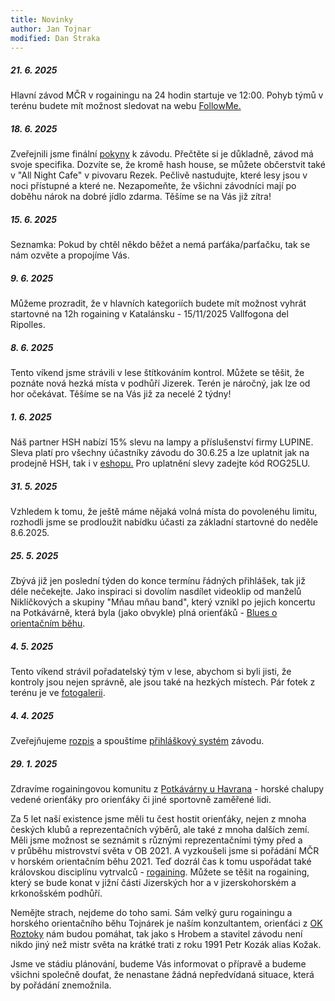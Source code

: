 ```yaml
---
title: Novinky
author: Jan Tojnar
modified: Dan Straka
--- 
```


##### 21. 6. 2025
Hlavní závod MČR v rogainingu na 24 hodin startuje ve 12:00. Pohyb týmů v terénu budete mít možnost sledovat na webu [FollowMe.](https://en.follow.me.cz/tracking-en/Roraining25/)

##### 18. 6. 2025
Zveřejnili jsme finální [pokyny](/files/Pokyny_MCR_Rogaining_2025.pdf) k závodu. Přečtěte si je důkladně, závod má svoje specifika. Dozvíte se, že kromě hash house, se můžete občerstvit také v "All Night Cafe" v pivovaru Rezek. Pečlivě nastudujte, které lesy jsou v noci přístupné a které ne. Nezapomeňte, že všichni závodníci mají po doběhu nárok na dobré jídlo zdarma. Těšíme se na Vás již zítra!

##### 15. 6. 2025
Seznamka: Pokud by chtěl někdo běžet a nemá parťáka/parťačku, tak se nám ozvěte a propojíme Vás.

##### 9. 6. 2025
Můžeme prozradit, že v hlavních kategoriích budete mít možnost vyhrát startovné na 12h rogaining v Katalánsku - 15/11/2025 Vallfogona del Ripolles.

##### 8. 6. 2025
Tento víkend jsme strávili v lese štítkováním kontrol. Můžete se těšit, že poznáte nová hezká místa v podhůří Jizerek. Terén je náročný, jak lze od hor očekávat. Těšíme se na Vás již za necelé 2 týdny!

##### 1. 6. 2025
Náš partner HSH nabízí 15% slevu na lampy a příslušenství firmy LUPINE. Sleva platí pro všechny účastníky závodu do 30.6.25 a lze uplatnit jak na prodejně HSH, tak i v [eshopu.](https://www.Lupine.cz)
Pro uplatnění slevy zadejte kód ROG25LU.

##### 31. 5. 2025
Vzhledem k tomu, že ještě máme nějaká volná místa do povolenéhu limitu, rozhodli jsme se prodloužit nabídku účasti za základní startovné do neděle 8.6.2025.

##### 25. 5. 2025
Zbývá již jen poslední týden do konce termínu řádných přihlášek, tak již déle nečekejte. Jako inspiraci si dovolím nasdílet videoklip od manželů Niklíčkových a skupiny "Mňau mňau band", který vznikl po jejich koncertu na Potkávárně, která byla (jako obvykle) plná orienťáků - [Blues o orientačním běhu](https://www.youtube.com/watch?v=EEqO_0CEON8).

##### 4. 5. 2025
Tento víkend strávil pořadatelský tým v lese, abychom si byli jisti, že kontroly jsou nejen správně, ale jsou také na hezkých místech. Pár fotek z terénu je ve [fotogalerii](fota.html).

##### 4. 4. 2025
Zveřejňujeme [rozpis](/cs/rozpis.html) a spouštíme [přihláškový systém](https://entries.mcr2025.rogaining.cz/cs/) závodu.

##### 29. 1. 2025
Zdravíme rogainingovou komunitu z&nbsp;[Potkávárny u Havrana](https://www.potkavarnauhavrana.cz/) - horské chalupy vedené orienťáky pro orienťáky či jiné sportovně zaměřené lidi. 

Za 5&nbsp;let naší existence jsme měli tu čest hostit orienťáky, nejen z&nbsp;mnoha českých klubů a reprezentačních výběrů, ale také z&nbsp;mnoha dalších zemí. Měli jsme možnost se seznámit s&nbsp;různými reprezentačními týmy před a v&nbsp;průběhu mistrovství světa v&nbsp;OB 2021. A vyzkoušeli jsme si pořádání MČR v&nbsp;horském orientačním běhu 2021. Teď dozrál čas k&nbsp;tomu uspořádat také královskou disciplínu vytrvalců - [rogaining](https://en.wikipedia.org/wiki/Rogaining).
Můžete se těšit na rogaining, který se bude konat v&nbsp;jižní části Jizerských hor a v&nbsp;jizerskohorském a krkonošském podhůří.

Nemějte strach, nejdeme do toho sami. Sám velký guru rogainingu a horského orientačního běhu Tojnárek je naším konzultantem, orienťáci z&nbsp;[OK Roztoky](http://roz.ini.cz/) nám budou pomáhat, tak jako s Hrobem a stavitel závodu není nikdo jiný než mistr světa na krátké trati z roku 1991 Petr Kozák alias Kožak.

Jsme ve stádiu plánování, budeme Vás informovat o přípravě a budeme všichni společně doufat, že nenastane žádná nepředvídaná situace, která by pořádání znemožnila.   

